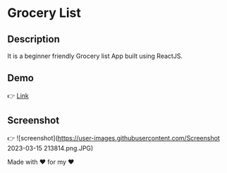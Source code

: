 # Grocery List

## Description

It is a beginner friendly Grocery list App built using ReactJS.

## Demo

👉 [Link](https://ecstatic-torvalds-7d441f.netlify.app/)

## Screenshot

👉 ![screenshot](https://user-images.githubusercontent.com/Screenshot 2023-03-15 213814.png.JPG)

Made with ❤ for my ❤
